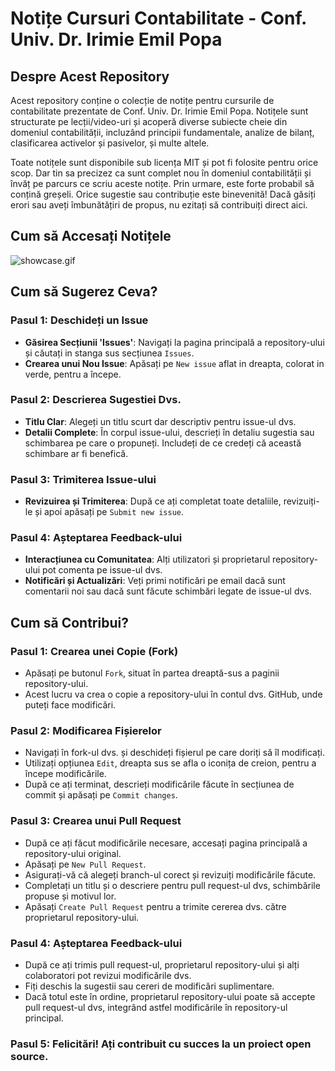 # Notițe Cursuri Contabilitate - Conf. Univ. Dr. Irimie Emil Popa

## Despre Acest Repository
Acest repository conține o colecție de notițe pentru cursurile de contabilitate prezentate de Conf. Univ. Dr. Irimie Emil Popa. Notițele sunt structurate pe lecții/video-uri și acoperă diverse subiecte cheie din domeniul contabilității, incluzând principii fundamentale, analize de bilanț, clasificarea activelor și pasivelor, și multe altele.

Toate notițele sunt disponibile sub licența MIT și pot fi folosite pentru orice scop.
Dar tin sa precizez ca sunt complet nou în domeniul contabilității și învăț pe parcurs ce scriu aceste notițe. Prin urmare, este forte probabil să conțină greșeli. Orice sugestie sau contribuție este binevenită! Dacă găsiți erori sau aveți îmbunătățiri de propus, nu ezitați să contribuiți direct aici.

## Cum să Accesați Notițele
![showcase.gif](https://github.com/AmphibianDev/Contabilitate/assets/110111354/bb9bd168-f2bc-4c14-b24d-f16f3950687e)

## Cum să Sugerez Ceva?

### Pasul 1: Deschideți un Issue
- **Găsirea Secțiunii 'Issues'**: Navigați la pagina principală a repository-ului și căutați in stanga sus secțiunea `Issues`.
- **Crearea unui Nou Issue**: Apăsați pe `New issue` aflat in dreapta, colorat in verde, pentru a începe.

### Pasul 2: Descrierea Sugestiei Dvs.
- **Titlu Clar**: Alegeți un titlu scurt dar descriptiv pentru issue-ul dvs.
- **Detalii Complete**: În corpul issue-ului, descrieți în detaliu sugestia sau schimbarea pe care o propuneți. Includeți de ce credeți că această schimbare ar fi benefică.

### Pasul 3: Trimiterea Issue-ului
- **Revizuirea și Trimiterea**: După ce ați completat toate detaliile, revizuiți-le și apoi apăsați pe `Submit new issue`.

### Pasul 4: Așteptarea Feedback-ului
- **Interacțiunea cu Comunitatea**: Alți utilizatori și proprietarul repository-ului pot comenta pe issue-ul dvs.
- **Notificări și Actualizări**: Veți primi notificări pe email dacă sunt comentarii noi sau dacă sunt făcute schimbări legate de issue-ul dvs.

## Cum să Contribui?

### Pasul 1: Crearea unei Copie (Fork)
- Apăsați pe butonul `Fork`, situat în partea dreaptă-sus a paginii repository-ului.
- Acest lucru va crea o copie a repository-ului în contul dvs. GitHub, unde puteți face modificări.

### Pasul 2: Modificarea Fișierelor
- Navigați în fork-ul dvs. și deschideți fișierul pe care doriți să îl modificați.
- Utilizați opțiunea `Edit`, dreapta sus se afla o iconița de creion, pentru a începe modificările.
- După ce ați terminat, descrieți modificările făcute în secțiunea de commit și apăsați pe `Commit changes`.

### Pasul 3: Crearea unui Pull Request
- După ce ați făcut modificările necesare, accesați pagina principală a repository-ului original.
- Apăsați pe `New Pull Request`.
- Asigurați-vă că alegeți branch-ul corect și revizuiți modificările făcute.
- Completați un titlu și o descriere pentru pull request-ul dvs, schimbările propuse și motivul lor.
- Apăsați `Create Pull Request` pentru a trimite cererea dvs. către proprietarul repository-ului.

### Pasul 4: Așteptarea Feedback-ului
- După ce ați trimis pull request-ul, proprietarul repository-ului și alți colaboratori pot revizui modificările dvs.
- Fiți deschis la sugestii sau cereri de modificări suplimentare.
- Dacă totul este în ordine, proprietarul repository-ului poate să accepte pull request-ul dvs, integrând astfel modificările în repository-ul principal.

### Pasul 5: Felicitări! Ați contribuit cu succes la un proiect open source.
